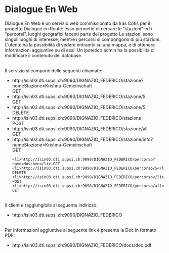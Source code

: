 # Dialogue En Web

Dialogue En Web è un servizio web commissionato da Iras Cotis per il progetto Dialogue en Route: esso permette di cercare le "stazioni" ed i "percorsi", luoghi geografici facenti parte del progetto
Le stazioni sono singoli luoghi di interesse, mentre i percorsi si compongono di più stazioni.
L'utente ha la possibilità di vedere entrambi su una mappa, e di ottenere informazioni aggiuntive su di essi.
Un ipotetico admin ha la possibilità di modificare il contenuto dei database.

<br>
Il servizio si compone delle seguenti chiamate:
<ul>
	<li>http://isin03.dti.supsi.ch:9090/DIGNAZIO_FEDERICO/stazione?nomeStazione=Krishna-Gemeinschaft</li> GET
	<li>http://isin03.dti.supsi.ch:9090/DIGNAZIO_FEDERICO/stazione/5</li> GET
	<li>http://isin03.dti.supsi.ch:9090/DIGNAZIO_FEDERICO/stazione/5</li> DELETE
	<li>http://isin03.dti.supsi.ch:9090/DIGNAZIO_FEDERICO/stazione</li> POST
	<li>http://isin03.dti.supsi.ch:9090/DIGNAZIO_FEDERICO/stazione/all</li> GET
	<li>http://isin03.dti.supsi.ch:9090/DIGNAZIO_FEDERICO/stazione/info?nomeStazione=Krishna-Gemeinschaft</li> GET


    <li>http://isin03.dti.supsi.ch:9090/DIGNAZIO_FEDERICO/percorso?name=Moschee</li> GET
	<li>http://isin03.dti.supsi.ch:9090/DIGNAZIO_FEDERICO/percorso/5</li> DELETE
	<li>http://isin03.dti.supsi.ch:9090/DIGNAZIO_FEDERICO/percorso</li> POST
	<li>http://isin03.dti.supsi.ch:9090/DIGNAZIO_FEDERICO/percorso/all</li> GET

</ul>

<br>
Il client è raggiungibile al seguente indirizzo:
<ul>
	<li>http://isin03.dti.supsi.ch:9090/DIGNAZIO_FEDERICO</li>
</ul>

<br>
Per informazioni aggiuntive al seguente link è presente la Doc in formato PDF:
<ul>
	<li>http://isin03.dti.supsi.ch:9090/DIGNAZIO_FEDERICO/docs/doc.pdf</li>
</ul>

